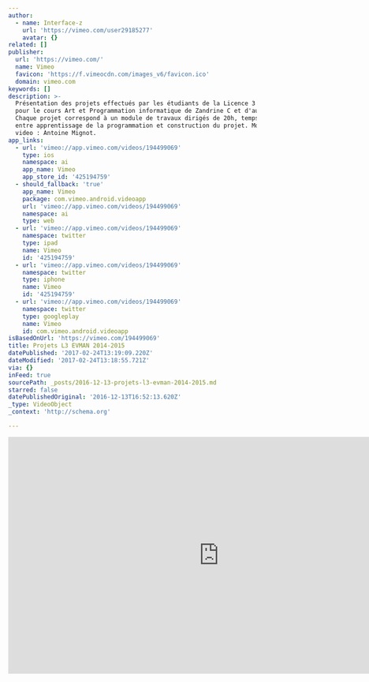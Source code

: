 ```yaml
---
author:
  - name: Interface-z
    url: 'https://vimeo.com/user29185277'
    avatar: {}
related: []
publisher:
  url: 'https://vimeo.com/'
  name: Vimeo
  favicon: 'https://f.vimeocdn.com/images_v6/favicon.ico'
  domain: vimeo.com
keywords: []
description: >-
  Présentation des projets effectués par les étudiants de la Licence 3 EVMAN
  pour le cours Art et Programmation informatique de Zandrine C et d'autres TD.
  Chaque projet correspond à un module de travaux dirigés de 20h, temps réparti
  entre apprentissage de la programmation et construction du projet. Montage
  video : Antoine Mignot.
app_links:
  - url: 'vimeo://app.vimeo.com/videos/194499069'
    type: ios
    namespace: ai
    app_name: Vimeo
    app_store_id: '425194759'
  - should_fallback: 'true'
    app_name: Vimeo
    package: com.vimeo.android.videoapp
    url: 'vimeo://app.vimeo.com/videos/194499069'
    namespace: ai
    type: web
  - url: 'vimeo://app.vimeo.com/videos/194499069'
    namespace: twitter
    type: ipad
    name: Vimeo
    id: '425194759'
  - url: 'vimeo://app.vimeo.com/videos/194499069'
    namespace: twitter
    type: iphone
    name: Vimeo
    id: '425194759'
  - url: 'vimeo://app.vimeo.com/videos/194499069'
    namespace: twitter
    type: googleplay
    name: Vimeo
    id: com.vimeo.android.videoapp
isBasedOnUrl: 'https://vimeo.com/194499069'
title: Projets L3 EVMAN 2014-2015
datePublished: '2017-02-24T13:19:09.220Z'
dateModified: '2017-02-24T13:18:55.721Z'
via: {}
inFeed: true
sourcePath: _posts/2016-12-13-projets-l3-evman-2014-2015.md
starred: false
datePublishedOriginal: '2016-12-13T16:52:13.620Z'
_type: VideoObject
_context: 'http://schema.org'

---
```

<iframe src="https://cdn.embedly.com/widgets/media.html?src=https%3A%2F%2Fplayer.vimeo.com%2Fvideo%2F194499069&amp;url=https%3A%2F%2Fvimeo.com%2F194499069&amp;image=https%3A%2F%2Fi.vimeocdn.com%2Fvideo%2F606474745_640.jpg&amp;key=b7d04c9b404c499eba89ee7072e1c4f7&amp;type=text%2Fhtml&amp;schema=vimeo" width="854" height="480" scrolling="no" frameborder="0" allowfullscreen="" style=""></iframe>